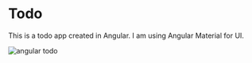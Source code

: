 # Todo
This is a todo app created in Angular.
I am using Angular Material for UI.

![angular todo](https://user-images.githubusercontent.com/56830629/119273740-97f55800-bc0c-11eb-89a2-9ee1f6667657.png)
